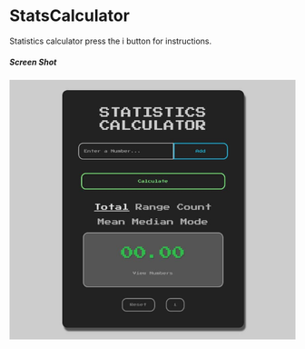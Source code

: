 # StatsCalculator
Statistics calculator press the i button for instructions.   
##### Screen Shot
![Screenshot](Screenshot.jpg)